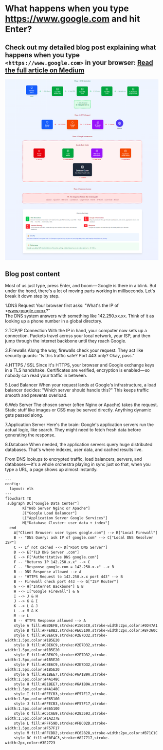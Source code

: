 # What happens when you type <https://www.google.com> and hit Enter?

## Check out my detailed blog post explaining what happens when you type `<https://www.google.com>` in your browser: [Read the full article on Medium](https://medium.com/@jeffrey-31/what-happens-when-you-type-https-www-google-com-and-hit-enter-d19588143dc4)

![Sequence flow of typing Google](https://github.com/JeffToken31/holbertonschool-network/blob/main/what_happens_when_your_type_google_com_in_your_browser_and_press_enter/googleFlow.png)

## Blog post content

Most of us just type, press Enter, and boom — Google is there in a blink. But under the hood, there's a lot of moving parts working in milliseconds. Let's break it down step by step.

1.DNS Request
Your browser first asks: "What's the IP of <www.google.com>?"  
The DNS system answers with something like 142.250.xx.xx. Think of it as looking up a phone number in a global directory.

2.TCP/IP Connection
With the IP in hand, your computer now sets up a connection. Packets travel across your local network, your ISP, and then jump through the internet backbone until they reach Google.

3.Firewalls
Along the way, firewalls check your request. They act like security guards: "Is this traffic safe? Port 443 only? Okay, pass."

4.HTTPS / SSL
Since it's HTTPS, your browser and Google exchange keys in a TLS handshake. Certificates are verified, encryption is enabled — so nobody can read your traffic in between.

5.Load Balancer
When your request lands at Google's infrastructure, a load balancer decides: "Which server should handle this?" This keeps traffic smooth and prevents overload.

6.Web Server
The chosen server (often Nginx or Apache) takes the request. Static stuff like images or CSS may be served directly. Anything dynamic gets passed along.

7.Application Server
Here's the brain: Google's application servers run the actual logic, like search. They might need to fetch fresh data before generating the response.

8.Database
When needed, the application servers query huge distributed databases. That's where indexes, user data, and cached results live.

From DNS lookups to encrypted traffic, load balancers, servers, and databases — it's a whole orchestra playing in sync just so that, when you type a URL, a page shows up almost instantly.

```mermaid
---
config:
  layout: elk
---
flowchart TD
 subgraph DC["Google Data Center"]
        K["Web Server Nginx or Apache"]
        J["Google Load Balancer"]
        L["Application Server Google Services"]
        M["Database Cluster: user data + index"]
  end
    A["Client Browser: user types google.com"] --> B["Local Firewall"]
    B -- "DNS Query: ask IP of google.com" --> C["Local DNS Resolver ISP"]
    C -- If not cached --> D["Root DNS Server"]
    D --> E["TLD DNS Server .com"]
    E --> F["Authoritative DNS google.com"]
    F -- "Returns IP 142.250.x.x" --> C
    C -- "Response google.com = 142.250.x.x" --> B
    B -- DNS Response allowed --> A
    A -- "HTTPS Request to 142.250.x.x port 443" --> B
    B -- Firewall check port 443 --> G["ISP Router"]
    G --> H["Internet Backbone"] & B
    H --> I["Google Firewall"] & G
    I --> J & H
    J --> K & I
    K --> L & J
    L --> M & K
    M --> L
    B -- HTTPS Response allowed --> A
    style A fill:#BBDEFB,stroke:#1565C0,stroke-width:2px,color:#0D47A1
    style B fill:#FFE0B2,stroke:#E65100,stroke-width:2px,color:#BF360C
    style C fill:#C8E6C9,stroke:#2E7D32,stroke-width:1.5px,color:#1B5E20
    style D fill:#C8E6C9,stroke:#2E7D32,stroke-width:1.5px,color:#1B5E20
    style E fill:#C8E6C9,stroke:#2E7D32,stroke-width:1.5px,color:#1B5E20
    style F fill:#C8E6C9,stroke:#2E7D32,stroke-width:1.5px,color:#1B5E20
    style G fill:#E1BEE7,stroke:#6A1B9A,stroke-width:1.5px,color:#4A148C
    style H fill:#E1BEE7,stroke:#6A1B9A,stroke-width:1.5px,color:#4A148C
    style I fill:#FFECB3,stroke:#F57F17,stroke-width:1.5px,color:#E65100
    style J fill:#FFECB3,stroke:#F57F17,stroke-width:1.5px,color:#E65100
    style K fill:#C5CAE9,stroke:#283593,stroke-width:1.5px,color:#1A237E
    style L fill:#FFF59D,stroke:#FBC02D,stroke-width:1.5px,color:#F57F17
    style M fill:#FFCDD2,stroke:#C62828,stroke-width:2px,color:#B71C1C
    style DC fill:#F0F4C3,stroke:#827717,stroke-width:2px,color:#3E2723

```
